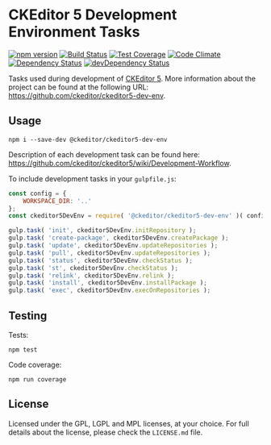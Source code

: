 CKEditor 5 Development Environment Tasks
========================================

[![npm version](https://badge.fury.io/js/%40ckeditor%2Fckeditor5-dev-env.svg)](https://www.npmjs.com/package/@ckeditor/ckeditor5-dev-env)
[![Build Status](https://travis-ci.org/ckeditor/ckeditor5-dev-env.svg)](https://travis-ci.org/ckeditor/ckeditor5-dev-env)
[![Test Coverage](https://codeclimate.com/github/ckeditor/ckeditor5-dev-env/badges/coverage.svg)](https://codeclimate.com/github/ckeditor/ckeditor5-dev-env/coverage)
[![Code Climate](https://codeclimate.com/github/ckeditor/ckeditor5-dev-env/badges/gpa.svg)](https://codeclimate.com/github/ckeditor/ckeditor5-dev-env)
[![Dependency Status](https://david-dm.org/ckeditor/ckeditor5-dev-env/status.svg)](https://david-dm.org/ckeditor/ckeditor5-dev-env#info=dependencies)
[![devDependency Status](https://david-dm.org/ckeditor/ckeditor5-dev-env/dev-status.svg)](https://david-dm.org/ckeditor/ckeditor5-dev-env#info=devDependencies)

Tasks used during development of [CKEditor 5](https://ckeditor5.github.io). More information about the project can be found at the following URL: <https://github.com/ckeditor/ckeditor5-dev-env>.

## Usage

```
npm i --save-dev @ckeditor/ckeditor5-dev-env
```

Description of each development task can be found here: <https://github.com/ckeditor/ckeditor5/wiki/Development-Workflow>.

To include development tasks in your `gulpfile.js`:

```js
const config = {
	WORKSPACE_DIR: '..'
};
const ckeditor5DevEnv = require( '@ckeditor/ckeditor5-dev-env' )( config );

gulp.task( 'init', ckeditor5DevEnv.initRepository );
gulp.task( 'create-package', ckeditor5DevEnv.createPackage );
gulp.task( 'update', ckeditor5DevEnv.updateRepositories );
gulp.task( 'pull', ckeditor5DevEnv.updateRepositories );
gulp.task( 'status', ckeditor5DevEnv.checkStatus );
gulp.task( 'st', ckeditor5DevEnv.checkStatus );
gulp.task( 'relink', ckeditor5DevEnv.relink );
gulp.task( 'install', ckeditor5DevEnv.installPackage );
gulp.task( 'exec', ckeditor5DevEnv.execOnRepositories );
```

## Testing

Tests:

```
npm test
```

Code coverage:

```
npm run coverage
```

## License

Licensed under the GPL, LGPL and MPL licenses, at your choice. For full details about the license, please check the `LICENSE.md` file.

